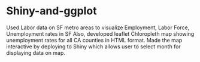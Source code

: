 # Shiny-and-ggplot
Used Labor data on SF metro areas to visualize Employment, Labor Force, Unemployment rates in SF
Also, developed leaflet Chloropleth map showing unemployment rates for all CA counties in HTML format. Made the map interactive by deploying to Shiny which allows user to select month for displaying data on map. 

